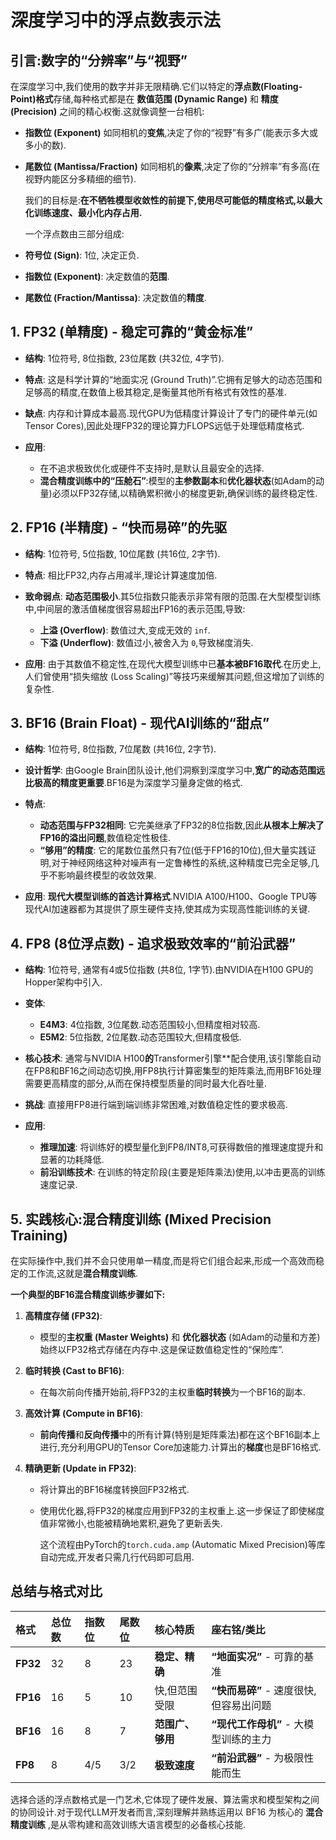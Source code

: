 # 深度学习中的浮点数表示法

## 引言:数字的“分辨率”与“视野”

在深度学习中,我们使用的数字并非无限精确.它们以特定的**浮点数(Floating-Point)格式**存储,每种格式都是在 **数值范围 (Dynamic Range)** 和 **精度 (Precision)** 之间的精心权衡.这就像调整一台相机:

- **指数位 (Exponent)** 如同相机的**变焦**,决定了你的“视野”有多广(能表示多大或多小的数).
- **尾数位 (Mantissa/Fraction)** 如同相机的**像素**,决定了你的“分辨率”有多高(在视野内能区分多精细的细节).
  
  我们的目标是:**在不牺牲模型收敛性的前提下,使用尽可能低的精度格式,以最大化训练速度、最小化内存占用.**
  
  一个浮点数由三部分组成:
- **符号位 (Sign)**: 1位, 决定正负.
- **指数位 (Exponent)**: 决定数值的**范围**.
- **尾数位 (Fraction/Mantissa)**: 决定数值的**精度**.

## 1. FP32 (单精度) - 稳定可靠的“黄金标准”

- **结构**: 1位符号, 8位指数, 23位尾数 (共32位, 4字节).
- **特点**: 这是科学计算的“地面实况 (Ground Truth)”.它拥有足够大的动态范围和足够高的精度,在数值上极其稳定,是衡量其他所有格式有效性的基准.
- **缺点**: 内存和计算成本最高.现代GPU为低精度计算设计了专门的硬件单元(如Tensor Cores),因此处理FP32的理论算力FLOPS远低于处理低精度格式.
- **应用**:

  - 在不追求极致优化或硬件不支持时,是默认且最安全的选择.
  - **混合精度训练中的“压舱石”**:模型的**主参数副本**和**优化器状态**(如Adam的动量)必须以FP32存储,以精确累积微小的梯度更新,确保训练的最终稳定性.


## 2. FP16 (半精度) - “快而易碎”的先驱

- **结构**: 1位符号, 5位指数, 10位尾数 (共16位, 2字节).
- **特点**: 相比FP32,内存占用减半,理论计算速度加倍.
- **致命弱点**: **动态范围极小**.其5位指数只能表示非常有限的范围.在大型模型训练中,中间层的激活值梯度很容易超出FP16的表示范围,导致:

  - **上溢 (Overflow)**: 数值过大,变成无效的 `inf`.
  - **下溢 (Underflow)**: 数值过小,被舍入为 `0`,导致梯度消失.

- **应用**: 由于其数值不稳定性,在现代大模型训练中已**基本被BF16取代**.在历史上,人们曾使用“损失缩放 (Loss Scaling)”等技巧来缓解其问题,但这增加了训练的复杂性.

## 3. BF16 (Brain Float) - 现代AI训练的“甜点”

- **结构**: 1位符号, 8位指数, 7位尾数 (共16位, 2字节).
- **设计哲学**: 由Google Brain团队设计,他们洞察到深度学习中,**宽广的动态范围远比极高的精度更重要**.BF16是为深度学习量身定做的格式.
- **特点**:

  - **动态范围与FP32相同**: 它完美继承了FP32的8位指数,因此**从根本上解决了FP16的溢出问题**,数值稳定性极佳.
  - **“够用”的精度**: 它的尾数位虽然只有7位(低于FP16的10位),但大量实践证明,对于神经网络这种对噪声有一定鲁棒性的系统,这种精度已完全足够,几乎不影响最终模型的收敛效果.

- **应用**: **现代大模型训练的首选计算格式**.NVIDIA A100/H100、Google TPU等现代AI加速器都为其提供了原生硬件支持,使其成为实现高性能训练的关键.

## 4. FP8 (8位浮点数) - 追求极致效率的“前沿武器”

- **结构**: 1位符号, 通常有4或5位指数 (共8位, 1字节).由NVIDIA在H100 GPU的Hopper架构中引入.
- **变体**:

  - **E4M3**: 4位指数, 3位尾数.动态范围较小,但精度相对较高.
  - **E5M2**: 5位指数, 2位尾数.动态范围较大,但精度极低.

- **核心技术**: 通常与NVIDIA H100**的**Transformer引擎**配合使用,该引擎能自动在FP8和BF16之间动态切换,用FP8执行计算密集型的矩阵乘法,而用BF16处理需要更高精度的部分,从而在保持模型质量的同时最大化吞吐量.
- **挑战**: 直接用FP8进行端到端训练非常困难,对数值稳定性的要求极高.
- **应用**:

  - **推理加速**: 将训练好的模型量化到FP8/INT8,可获得数倍的推理速度提升和显著的功耗降低.
  - **前沿训练技术**: 在训练的特定阶段(主要是矩阵乘法)使用,以冲击更高的训练速度记录.


## 5. 实践核心:混合精度训练 (Mixed Precision Training)

在实际操作中,我们并不会只使用单一精度,而是将它们组合起来,形成一个高效而稳定的工作流,这就是**混合精度训练**.
  
**一个典型的BF16混合精度训练步骤如下:**

1. **高精度存储 (FP32)**:

   - 模型的**主权重 (Master Weights)** 和 **优化器状态** (如Adam的动量和方差) 始终以FP32格式存储在内存中.这是保证数值稳定性的“保险库”.

2. **临时转换 (Cast to BF16)**:

   - 在每次前向传播开始前,将FP32的主权重**临时转换**为一个BF16的副本.

3. **高效计算 (Compute in BF16)**:

   - **前向传播**和**反向传播**中的所有计算(特别是矩阵乘法)都在这个BF16副本上进行,充分利用GPU的Tensor Core加速能力.计算出的**梯度**也是BF16格式.

4. **精确更新 (Update in FP32)**:

   - 将计算出的BF16梯度转换回FP32格式.
   - 使用优化器,将FP32的梯度应用到FP32的主权重上.这一步保证了即使梯度值非常微小,也能被精确地累积,避免了更新丢失.
  
     这个流程由PyTorch的`torch.cuda.amp` (Automatic Mixed Precision)等库自动完成,开发者只需几行代码即可启用.


## 总结与格式对比

| 格式     | 总位数 | 指数位 | 尾数位 | 核心特质         | 座右铭/类比                             |
| :------- | :----- | :----- | :----- | :--------------- | :-------------------------------------- |
| **FP32** | 32     | 8      | 23     | **稳定、精确**   | **“地面实况”** - 可靠的基准             |
| **FP16** | 16     | 5      | 10     | 快,但范围受限   | **“快而易碎”** - 速度很快,但容易出问题 |
| **BF16** | 16     | 8      | 7      | **范围广、够用** | **“现代工作母机”** - 大模型训练的主力   |
| **FP8**  | 8      | 4/5    | 3/2    | **极致速度**     | **“前沿武器”** - 为极限性能而生         |

选择合适的浮点数格式是一门艺术,它体现了硬件发展、算法需求和模型架构之间的协同设计.对于现代LLM开发者而言,深刻理解并熟练运用以 BF16 为核心的 **混合精度训练** ,是从零构建和高效训练大语言模型的必备核心技能.